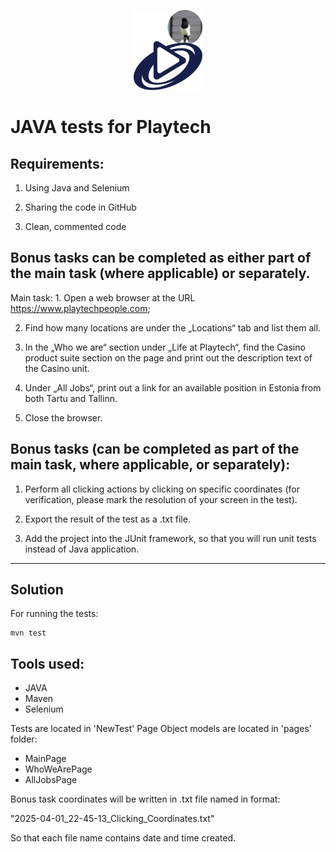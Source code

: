 <div>
  <p align="center">
    <img src="https://github.com/mmeest/Playtech/blob/main/Play.png" height="128px">
  </p>
</div>


# JAVA tests for Playtech

## Requirements:

1. Using Java and Selenium

2. Sharing the code in GitHub

3. Clean, commented code

## Bonus tasks can be completed as either part of the main task (where applicable) or separately.

Main task: 1. Open a web browser at the URL https://www.playtechpeople.com;

2. Find how many locations are under the „Locations“ tab and list them all.

3. In the „Who we are“ section under „Life at Playtech“, find the Casino product suite section on the page and print out the description text of the Casino unit.

4. Under „All Jobs“, print out a link for an available position in Estonia from both Tartu and Tallinn.

5. Close the browser.

## Bonus tasks (can be completed as part of the main task, where applicable, or separately):

1. Perform all clicking actions by clicking on specific coordinates (for verification, please mark the resolution of your screen in the test).

2. Export the result of the test as a .txt file.

3. Add the project into the JUnit framework, so that you will run unit tests instead of Java application. 

--------

## Solution

For running the tests:

```
mvn test
```

## Tools used:

* JAVA
* Maven
* Selenium

Tests are located in 'NewTest'
Page Object models are located in 'pages' folder:
* MainPage
* WhoWeArePage
* AllJobsPage

Bonus task coordinates will be written in .txt file named in format: 

"2025-04-01_22-45-13_Clicking_Coordinates.txt"

So that each file name contains date and time created.

